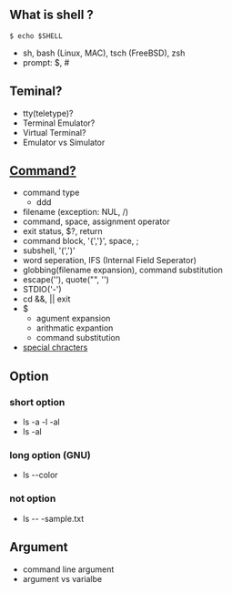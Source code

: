 ## What is shell ?
```
$ echo $SHELL
```
- sh, bash (Linux, MAC), tsch (FreeBSD), zsh
- prompt: $, #

## Teminal? 
- tty(teletype)? 
- Terminal Emulator? 
- Virtual Terminal?
- Emulator vs Simulator 

## [Command?](https://mug896.github.io/bash-shell/basics.html)
- command type
    - ddd
- filename (exception: NUL, /)
- command, space, assignment operator
- exit status, $?, return
- command block, '{','}', space, ;
- subshell, '(',')'
- word seperation, IFS (Internal Field Seperator)
- globbing(filename expansion), command substitution
- escape('\'), quote("", '')
- STDIO('-')
- cd <directory> &&, || exit
- $
    - agument expansion
    - arithmatic expantion
    - command substitution
- [special chracters](https://www.oreilly.com/library/view/learning-the-bash/1565923472/ch01s09.html) 

## Option
### short option
- ls -a -l -al
- ls -al 
### long option (GNU) 
- ls --color
### not option
- ls -- -sample.txt

## Argument
- command line argument
- argument vs varialbe

